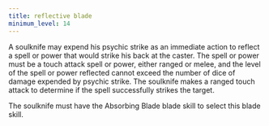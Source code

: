 ```yaml
---
title: reflective blade
minimum_level: 14
---
```


A soulknife may expend his psychic strike as an immediate action to reflect a spell or power that would strike his back at the caster. The spell or power must be a touch attack spell or power, either ranged or melee, and the level of the spell or power reflected cannot exceed the number of dice of damage expended by psychic strike. The soulknife makes a ranged touch attack to determine if the spell successfully strikes the target.

The soulknife must have the Absorbing Blade blade skill to select this blade skill.
